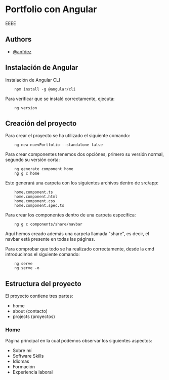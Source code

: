 
# Portfolio con Angular

EEEE



## Authors

- [@anfdez](https://www.github.com/anfdez)


## Instalación de Angular

Instalación de Angular CLI

        npm install -g @angular/cli

Para verificar que se instaló correctamente, ejecuta:

        ng version
    
## Creación del proyecto

Para crear el proyecto se ha utilizado el siguiente comando:

        ng new nuevPortfolio --standalone false

Para crear componentes tenemos dos opciónes, primero su versión normal, segundo su versión corta:

        ng generate component home
        ng g c home

Esto generará una carpeta con los siguientes archivos dentro de src/app:

        home.component.ts
        home.component.html
        home.component.css
        home.component.spec.ts

Para crear los componentes dentro de una carpeta específica:

        ng g c components/share/navbar

Aquí hemos creado además una carpeta llamada "share", es decir, el navbar está presente en todas las páginas. 

Para comprobar que todo se ha realizado correctamente, desde la cmd introducimos el siguiente comando:

        ng serve
        ng serve -o


## Estructura del proyecto

El proyecto contiene tres partes: 

* home
* about (contacto)
* projects (proyectos)

### Home

Página principal en la cual podemos observar los siguientes aspectos: 
-  Sobre mí
-  Software Skills
-  Idiomas
-  Formación
-  Experiencia laboral

